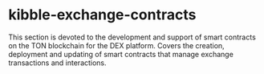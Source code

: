 # kibble-exchange-contracts
This section is devoted to the development and support of smart contracts on the TON blockchain for the DEX platform. Covers the creation, deployment and updating of smart contracts that manage exchange transactions and interactions.
